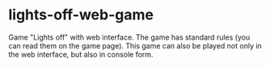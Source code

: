 # lights-off-web-game
Game "Lights off" with web interface.
The game has standard rules (you can read them on the game page).
This game can also be played not only in the web interface, but also in console form.
